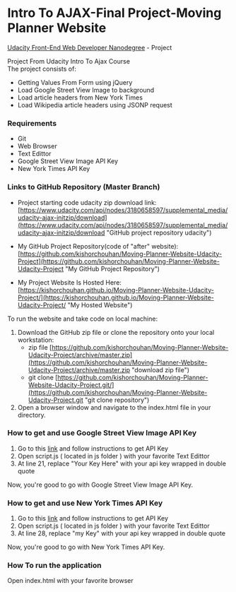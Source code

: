 # Intro To AJAX-Final Project-Moving Planner Website

[Udacity Front-End Web Developer Nanodegree](https://www.udacity.com/course/front-end-web-developer-nanodegree--nd001) - Project

Project From Udacity Intro To Ajax Course<br>
The project consists of:<br>
* Getting Values From Form using jQuery
* Load Google Street View Image to background
* Load article headers from New York Times
* Load Wikipedia article headers using JSONP request

### Requirements
* Git
* Web Browser
* Text Edittor
* Google Street View Image API Key
* New York Times API Key

### Links to GitHub Repository (Master Branch)

* Project starting code udacity zip download link: [https://www.udacity.com/api/nodes/3180658597/supplemental_media/udacity-ajax-initzip/download](https://www.udacity.com/api/nodes/3180658597/supplemental_media/udacity-ajax-initzip/download "GitHub project repository udacity")

* My GitHub Project Repository(code of "after" website): [https://github.com/kishorchouhan/Moving-Planner-Website-Udacity-Project](https://github.com/kishorchouhan/Moving-Planner-Website-Udacity-Project "My GitHub Project Repository")

* My Project Website Is Hosted Here: [https://kishorchouhan.github.io/Moving-Planner-Website-Udacity-Project/](https://kishorchouhan.github.io/Moving-Planner-Website-Udacity-Project/ "My Hosted Website")

To run the website and take code on local machine:

1. Download the GitHub zip file or clone the repository onto your local workstation:
	* zip file [https://github.com/kishorchouhan/Moving-Planner-Website-Udacity-Project/archive/master.zip](https://github.com/kishorchouhan/Moving-Planner-Website-Udacity-Project/archive/master.zip "download zip file")
	* git clone [https://github.com/kishorchouhan/Moving-Planner-Website-Udacity-Project.git/](https://github.com/kishorchouhan/Moving-Planner-Website-Udacity-Project.git "git clone repository")
2. Open a browser window and navigate to the index.html file in your directory.

### How to get and use Google Street View Image API Key
1. Go to this [link](https://console.developers.google.com/flows/enableapi?apiid=street_view_image_backend&keyType=CLIENT_SIDE&reusekey=true) and follow instructions to get API Key<br>
2. Open script.js ( located in js folder ) with your favorite Text Edittor<br>
3. At line 21, replace "Your Key Here" with your api key wrapped in double quote

Now, you're good to go with Google Street View Image API Key.

### How to get and use New York Times API Key
1. Go to this [link](http://developer.nytimes.com/docs/reference/keys) and follow instructions to get API Key<br>
2. Open script.js ( located in js folder ) with your favorite Text Edittor<br>
3. At line 28, replace "my Key" with your api key wrapped in double quote

Now, you're good to go with New York Times API Key.

### How To run the application
Open index.html with your favorite browser